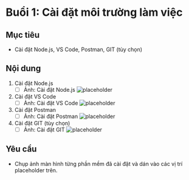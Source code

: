# Buổi 1: Cài đặt môi trường làm việc

## Mục tiêu
- Cài đặt Node.js, VS Code, Postman, GIT (tùy chọn)

## Nội dung
1. Cài đặt Node.js
   - [ ] Ảnh: Cài đặt Node.js ![placeholder](images/nodejs.png)
2. Cài đặt VS Code
   - [ ] Ảnh: Cài đặt VS Code ![placeholder](images/vscode.png)
3. Cài đặt Postman
   - [ ] Ảnh: Cài đặt Postman ![placeholder](images/postman.png)
4. Cài đặt GIT (tùy chọn)
   - [ ] Ảnh: Cài đặt GIT ![placeholder](images/git.png)

## Yêu cầu
- Chụp ảnh màn hình từng phần mềm đã cài đặt và dán vào các vị trí placeholder trên.
